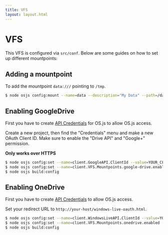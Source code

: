 ```yaml
---
title: VFS
layout: layout.html
---
```


# VFS

This VFS is configured via `src/conf`. Below are some guides on how to set up different mountpoints:

## Adding a mountpoint

To add the mountpoint `data:///` pointing to `/tmp`.

```bash
$ node osjs config:mount --name=data --description="My Data" --path=/data
```

## Enabling GoogleDrive

First you have to create [API Credentials](https://console.developers.google.com/iam-admin/projects?pli=1) for OS.js to allow OS.js access.

Create a new project, then find the "Credentials" menu and make a new OAuth Client ID. Make sure to enable the "Drive API" and "Google+" permission.

**Only works over HTTPS**

```bash
$ node osjs config:set --name=client.GoogleAPI.ClientId --value=YOUR_CLIENT_ID
$ node osjs config:set --name=client.VFS.Mountpoints.google-drive.enabled --value=true
$ node osjs build:config
```

## Enabling OneDrive

First you have to create [API Credentials](https://msdn.microsoft.com/en-us/library/ff751474.aspx) to allow OS.js access.

Set your redirect URL to `http://your-host/windows-live-oauth.html`.

```bash
$ node osjs config:set --name=client.WindowsLiveAPI.ClientId --value=YOUR_CLIENT_ID
$ node osjs config:set --name=client.VFS.Mountpoints.onedrive.enabled --value=true
$ node osjs build:config
```
